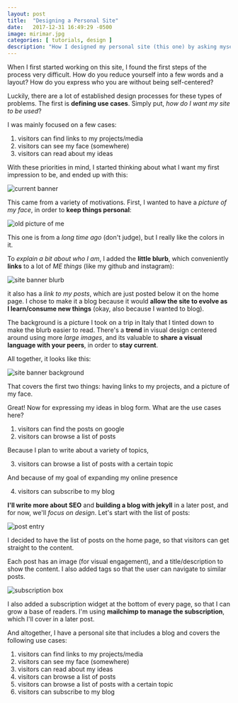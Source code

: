 ```yaml
---
layout: post
title:  "Designing a Personal Site"
date:   2017-12-31 16:49:29 -0500
image: mirimar.jpg
categories: [ tutorials, design ]
description: "How I designed my personal site (this one) by asking myself a simple design question: what are the use cases? By defining functionality first, form comes easily."
---
```


When I first started working on this site, I found the first steps of the process very difficult. How do you reduce yourself into a few words and a layout? How do you express who you are without being self-centered?

Luckily, there are a lot of established design processes for these types of problems. The first is **defining use cases**. Simply put, *how do I want my site to be used*?

I was mainly focused on a few cases:
1. visitors can find links to my projects/media
2. visitors can see my face (somewhere)
3. visitors can read about my ideas

With these priorities in mind, I started thinking about what I want my first impression to be, and ended up with this:

![current banner](/img/posts/original-site-banner.png)

This came from a variety of motivations. First, I wanted to have a *picture of my face*, in order to **keep things personal**:

![old picture of me](/img/eliasInTheSun.jpg)

This one is from a *long time ago* (don't judge), but I really like the colors in it.

To *explain a bit about who I am*, I added the **little blurb**, which conveniently **links** to a lot of *ME things* (like my github and instagram):

![site banner blurb](/img/posts/original-site-banner-blurb.png)

it also has a *link to my posts*, which are just posted below it on the home page. I chose to make it a blog because it would **allow the site to evolve as I learn/consume new things** (okay, also because I wanted to blog).

The background is a picture I took on a trip in Italy that I tinted down to make the blurb easier to read. There's a **trend** in visual design centered around using more *large images*, and its valuable to **share a visual language with your peers**, in order to **stay current**.

All together, it looks like this:

![site banner background](/img/posts/original-site-banner.png)

That covers the first two things: having links to my projects, and a picture of my face.

Great! Now for expressing my ideas in blog form. What are the use cases here?

1. visitors can find the posts on google
2. visitors can browse a list of posts

Because I plan to write about a variety of topics,

3. visitors can browse a list of posts with a certain topic

And because of my goal of expanding my online presence

4. visitors can subscribe to my blog

**I'll write more about SEO** and **building a blog with jekyll** in a later post, and for now, we'll *focus on design*. Let's start with the list of posts:

![post entry](/img/posts/post-link-image.png)

I decided to have the list of posts on the home page, so that visitors can get straight to the content.

Each post has an image (for visual engagement), and a title/description to show the content. I also added tags so that the user can navigate to similar posts.

![subscription box](/img/posts/subscription-box.png)

I also added a subscription widget at the bottom of every page, so that I can grow a base of readers. I'm using **mailchimp to manage the subscription**, which I'll cover in a later post.

And altogether, I have a personal site that includes a blog and covers the following use cases:

1. visitors can find links to my projects/media
2. visitors can see my face (somewhere)
3. visitors can read about my ideas
4. visitors can browse a list of posts
5. visitors can browse a list of posts with a certain topic
6. visitors can subscribe to my blog





